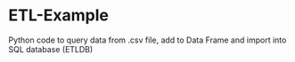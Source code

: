 # ETL-Example
Python code to query data from .csv file, add to Data Frame and import into SQL database (ETLDB)
